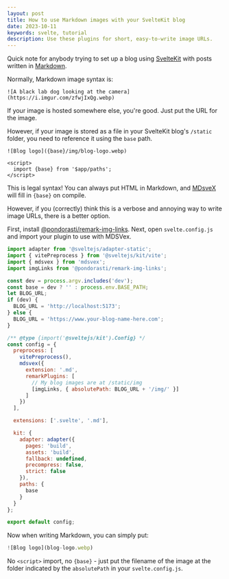 ```yaml
---
layout: post
title: How to use Markdown images with your SvelteKit blog
date: 2023-10-11
keywords: svelte, tutorial
description: Use these plugins for short, easy-to-write image URLs.
---
```


Quick note for anybody trying to set up a blog using [SvelteKit](https://kit.svelte.dev/) with posts written in [Markdown](https://www.markdownguide.org/).

Normally, Markdown image syntax is:

```other
![A black lab dog looking at the camera](https://i.imgur.com/zfwjIxQg.webp)
```

If your image is hosted somewhere else, you're good. Just put the URL for the image.

However, if your image is stored as a file in your SvelteKit blog's `/static` folder, you need to reference it using the `base` path.

```other
![Blog logo]({base}/img/blog-logo.webp)

<script>
  import {base} from '$app/paths';
</script>
```

This is legal syntax! You can always put HTML in Markdown, and [MDsveX](https://github.com/pngwn/MDsveX) will fill in `{base}` on compile.

However, if you (correctly) think this is a verbose and annoying way to write image URLs, there is a better option.

First, install [@pondorasti/remark-img-links](https://github.com/Pondorasti/remark-img-links). Next, open `svelte.config.js` and import your plugin to use with MDSVex.

```javascript
import adapter from '@sveltejs/adapter-static';
import { vitePreprocess } from '@sveltejs/kit/vite';
import { mdsvex } from 'mdsvex';
import imgLinks from '@pondorasti/remark-img-links';

const dev = process.argv.includes('dev');
const base = dev ? '' : process.env.BASE_PATH;
let BLOG_URL;
if (dev) {
  BLOG_URL = 'http://localhost:5173';
} else {
  BLOG_URL = 'https://www.your-blog-name-here.com';
}

/** @type {import('@sveltejs/kit').Config} */
const config = {
  preprocess: [
    vitePreprocess(),
    mdsvex({
      extension: '.md',
      remarkPlugins: [
        // My blog images are at /static/img
        [imgLinks, { absolutePath: BLOG_URL + '/img/' }]
      ]
    })
  ],

  extensions: ['.svelte', '.md'],

  kit: {
    adapter: adapter({
      pages: 'build',
      assets: 'build',
      fallback: undefined,
      precompress: false,
      strict: false
    }),
    paths: {
      base
    }
  }
};

export default config;
```

Now when writing Markdown, you can simply put:

```javascript
![Blog logo](blog-logo.webp)
```

No `<script>` import, no `{base}` - just put the filename of the image at the folder indicated by the `absolutePath` in your `svelte.config.js`.
